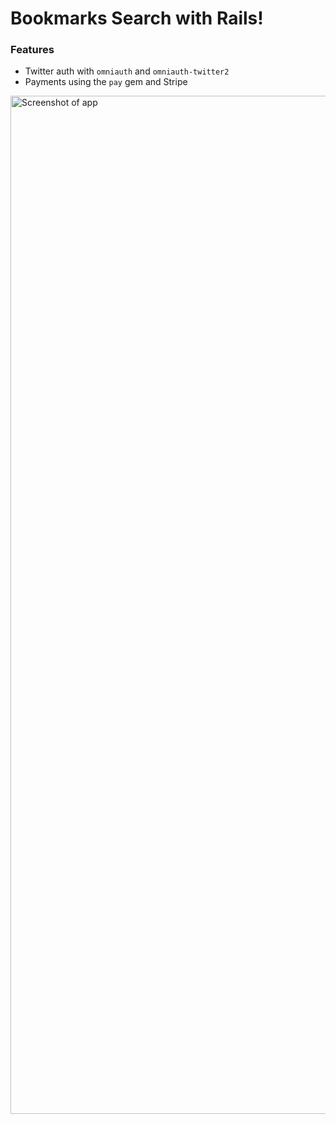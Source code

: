 # Bookmarks Search with Rails!

### Features

* Twitter auth with `omniauth` and `omniauth-twitter2`
* Payments using the `pay` gem and Stripe



<img width="1629" alt="Screenshot of app" src="https://user-images.githubusercontent.com/3710766/176971803-0dd29e31-1054-48a7-bde4-909cb2b5b3e1.png">

